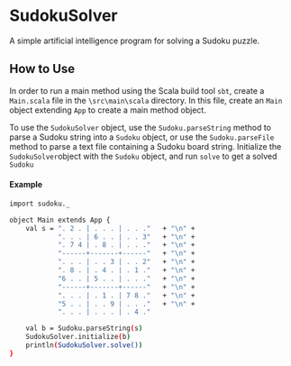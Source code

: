 # SudokuSolver
A simple artificial intelligence program for solving a Sudoku puzzle.

## How to Use

In order to run a main method using the Scala build tool `sbt`, create a `Main.scala` file in the `\src\main\scala` directory. In this file, create an `Main` object extending `App` to create a main method object.

To use the `SudokuSolver` object, use the `Sudoku.parseString` method to parse a Sudoku string into a `Sudoku` object, or use the `Sudoku.parseFile` method to parse a text file containing a Sudoku board string. Initialize the `SudokuSolver`object with the `Sudoku` object, and run `solve` to get a solved `Sudoku`

#### Example

```sh
import sudoku._

object Main extends App {
	val s = ". 2 . | . . . | . . ."   + "\n" +
			". . . | 6 . . | . . 3"   + "\n" +
			". 7 4 | . 8 . | . . ."   + "\n" +
			"------+-------+------"   + "\n" +
			". . . | . . 3 | . . 2"   + "\n" +
			". 8 . | . 4 . | . 1 ."   + "\n" +
			"6 . . | 5 . . | . . ."   + "\n" +
			"------+-------+------"   + "\n" +
			". . . | . 1 . | 7 8 ."   + "\n" +
			"5 . . | . . 9 | . . ."   + "\n" +
			". . . | . . . | . 4 ."

	val b = Sudoku.parseString(s)
	SudokuSolver.initialize(b)
	println(SudokuSolver.solve())
}
```
